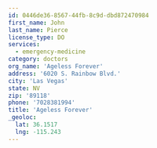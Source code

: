 ```yaml
---
id: 0446de36-8567-44fb-8c9d-dbd872470984
first_name: John
last_name: Pierce
license_type: DO
services:
  - emergency-medicine
category: doctors
org_name: 'Ageless Forever'
address: '6020 S. Rainbow Blvd.'
city: 'Las Vegas'
state: NV
zip: '89118'
phone: '7028381994'
title: 'Ageless Forever'
_geoloc:
  lat: 36.1517
  lng: -115.243
---
```

